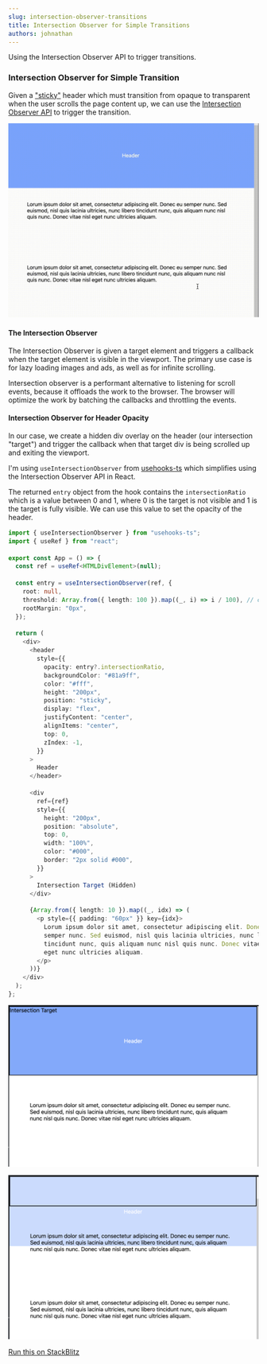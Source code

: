 ```yaml
---
slug: intersection-observer-transitions
title: Intersection Observer for Simple Transitions
authors: johnathan
---
```


Using the Intersection Observer API to trigger transitions.

<!-- truncate -->
### Intersection Observer for Simple Transition

Given a ["sticky"](https://developer.mozilla.org/en-US/docs/Web/CSS/position#sticky) header which must transition from opaque to transparent when the user scrolls the page content up, we can use the [Intersection Observer API](https://developer.mozilla.org/en-US/docs/Web/API/Intersection_Observer_API) to trigger the transition.

![Sticky header fading as content is scrolled up](scroll-transition.gif)

#### The Intersection Observer

The Intersection Observer is given a target element and triggers a callback when the target element is visible in the viewport. The primary use case is for lazy loading images and ads, as well as for infinite scrolling.

Intersection observer is a performant alternative to listening for scroll events, because it offloads the work to the browser. The browser will optimize the work by batching the callbacks and throttling the events.

#### Intersection Observer for Header Opacity

In our case, we create a hidden div overlay on the header (our intersection "target") and trigger the callback when that target div is being scrolled up and exiting the viewport.

I'm using `useIntersectionObserver` from [usehooks-ts](https://usehooks-ts.com/react-hook/use-intersection-observer) which simplifies using the Intersection Observer API in React.

The returned `entry` object from the hook contains the `intersectionRatio` which is a value between 0 and 1, where 0 is the target is not visible and 1 is the target is fully visible. We can use this value to set the opacity of the header.

```ts
import { useIntersectionObserver } from "usehooks-ts";
import { useRef } from "react";

export const App = () => {
  const ref = useRef<HTMLDivElement>(null);

  const entry = useIntersectionObserver(ref, {
    root: null,
    threshold: Array.from({ length: 100 }).map((_, i) => i / 100), // calls back at 1% intersections [0, 0.01, 0.02, ... 0.99, 1]
    rootMargin: "0px",
  });

  return (
    <div>
      <header
        style={{
          opacity: entry?.intersectionRatio,
          backgroundColor: "#81a9ff",
          color: "#fff",
          height: "200px",
          position: "sticky",
          display: "flex",
          justifyContent: "center",
          alignItems: "center",
          top: 0,
          zIndex: -1,
        }}
      >
        Header
      </header>

      <div
        ref={ref}
        style={{
          height: "200px",
          position: "absolute",
          top: 0,
          width: "100%",
          color: "#000",
          border: "2px solid #000",
        }}
      >
        Intersection Target (Hidden)
      </div>

      {Array.from({ length: 10 }).map((_, idx) => (
        <p style={{ padding: "60px" }} key={idx}>
          Lorum ipsum dolor sit amet, consectetur adipiscing elit. Donec eu
          semper nunc. Sed euismod, nisl quis lacinia ultricies, nunc libero
          tincidunt nunc, quis aliquam nunc nisl quis nunc. Donec vitae nisl
          eget nunc ultricies aliquam.
        </p>
      ))}
    </div>
  );
};
```

![Screenshot with hidden element](Screenshot1.png)

![Screenshot 2 with hidden element](Screenshot2.png)

[Run this on StackBlitz](https://stackblitz-starters-saun4d.stackblitz.io/)
